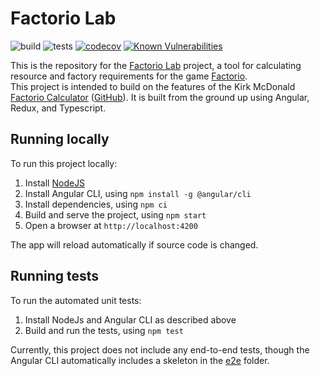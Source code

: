 # Factorio Lab

![build](https://github.com/factoriolab/factorio-lab/workflows/build/badge.svg) ![tests](https://github.com/factoriolab/factorio-lab/workflows/tests/badge.svg) [![codecov](https://codecov.io/gh/factoriolab/factorio-lab/branch/master/graph/badge.svg)](https://codecov.io/gh/factoriolab/factorio-lab) [![Known Vulnerabilities](https://snyk.io/test/github/factoriolab/factorio-lab/badge.svg?targetFile=package.json)](https://snyk.io/test/github/factoriolab/factorio-lab?targetFile=package.json)

This is the repository for the [Factorio Lab](https://factoriolab.github.io) project, a tool for calculating resource and factory requirements for the game [Factorio](https://factorio.com).  
This project is intended to build on the features of the Kirk McDonald [Factorio Calculator](https://kirkmcdonald.github.io) ([GitHub](https://github.com/KirkMcDonald/kirkmcdonald.github.io)). It is built from the ground up using Angular, Redux, and Typescript.

## Running locally

To run this project locally:

1. Install [NodeJS](https://nodejs.org/en/)
1. Install Angular CLI, using `npm install -g @angular/cli`
1. Install dependencies, using `npm ci`
1. Build and serve the project, using `npm start`
1. Open a browser at `http://localhost:4200`

The app will reload automatically if source code is changed.

## Running tests

To run the automated unit tests:

1. Install NodeJs and Angular CLI as described above
2. Build and run the tests, using `npm test`

Currently, this project does not include any end-to-end tests, though the Angular CLI automatically includes a skeleton in the [e2e](./e2e) folder.
